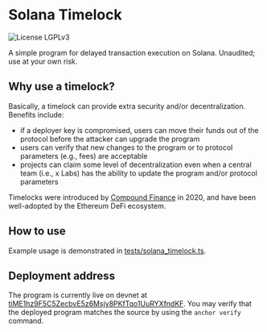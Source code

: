 # Solana Timelock

![License LGPLv3](https://img.shields.io/badge/License-LGPLv3-violet.svg)

A simple program for delayed transaction execution on Solana. Unaudited; use
at your own risk.

## Why use a timelock?

Basically, a timelock can provide extra security and/or decentralization. Benefits include:

- if a deployer key is compromised, users can move their funds out of the protocol before the attacker can upgrade the program
- users can verify that new changes to the program or to protocol parameters (e.g., fees) are acceptable
- projects can claim some level of decentralization even when a central team (i.e., x Labs) has the ability to update the program and/or protocol parameters

Timelocks were introduced by [Compound Finance](https://medium.com/compound-finance/compound-governance-5531f524cf68)
in 2020, and have been well-adopted by the Ethereum DeFi ecosystem.

## How to use

Example usage is demonstrated in [tests/solana_timelock.ts](./tests/solana_timelock.ts).

## Deployment address

The program is currently live on devnet at
[tiME1hz9F5C5ZecbvE5z6Msjy8PKfTqo1UuRYXfndKF](https://explorer.solana.com/address/tiME1hz9F5C5ZecbvE5z6Msjy8PKfTqo1UuRYXfndKF?cluster=devnet).
You may verify that the deployed program matches the source by using the
`anchor verify` command.

